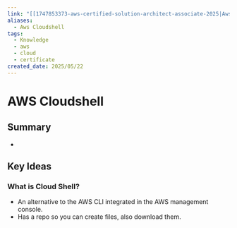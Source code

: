 ```yaml
---
link: "[[1747853373-aws-certified-solution-architect-associate-2025|Aws Certified Solution Architect Associate 2025]]"
aliases:
  - Aws Cloudshell
tags:
  - Knowledge
  - aws
  - cloud
  - certificate
created_date: 2025/05/22
---
```

# AWS Cloudshell
## Summary
- 
## Key Ideas
### What is Cloud Shell?
- An alternative to the AWS CLI integrated in the AWS management console.
- Has a repo so you can create files, also download them.

